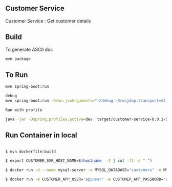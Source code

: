 Customer Service
--

Customer Service : Get customer details


## Build
To generate ASCII doc

```sh
mvn package 
```

## To Run
```sh
mvn spring-boot:run

debug
mvn spring-boot:run -Drun.jvmArguments="-Xdebug -Xrunjdwp:transport=dt_socket,server=y,suspend=n,address=8008"

Run with profile

java -jar -Dspring.profiles.active=dev  target/customer-service-0.0.1-SNAPSHOT.jar

```



## Run Container in local
```sh

$ mvn dockerfile:build

$ export CUSTOMER_SVR_HOST_NAME=$(hostname  -I | cut -f1 -d " ")

$ docker run -d --name mysql-server -e MYSQL_DATABASE="customers" -e MYSQL_USER="appuser" -e MYSQL_PASSWORD="appuser"  -e MYSQL_ROOT_PASSWORD="appuser" -e MYSQL_ROOT_HOST=$CUSTOMER_SVR_HOST_NAME -p 3306:3306 mysql:latest

$ docker run -e CUSTOMER_APP_USER='appuser' -e CUSTOMER_APP_PASSWORD='appuser'  -e CUSTOMER_DB_URI=$CUSTOMER_SVR_HOST_NAME   -t jrsaravanan/customer-service

```